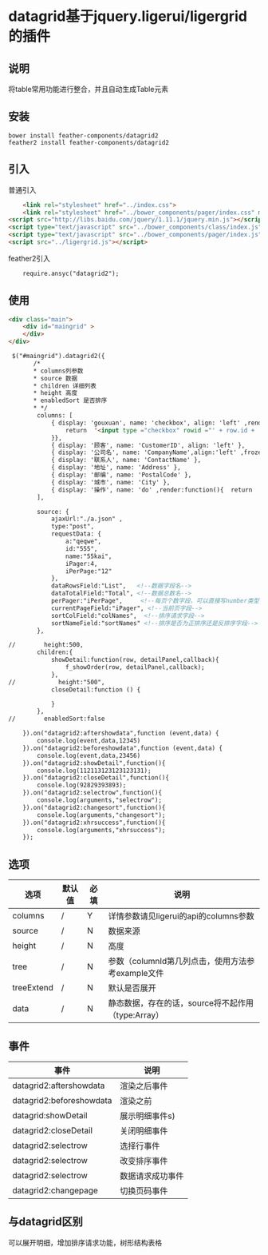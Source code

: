 # datagrid基于jquery.ligerui/ligergrid的插件

## 说明
将table常用功能进行整合，并且自动生成Table元素

## 安装
    bower install feather-components/datagrid2 
    feather2 install feather-components/datagrid2
    
## 引入
普通引入

```html
    <link rel="stylesheet" href="../index.css">
    <link rel="stylesheet" href="../bower_components/pager/index.css" media="screen" title="no title" charset="utf-8">
<script src="http://libs.baidu.com/jquery/1.11.1/jquery.min.js"></script>
<script type="text/javascript" src="../bower_components/class/index.js"></script>
<script type="text/javascript" src="../bower_components/pager/index.js"></script>
<script src="../ligergrid.js"></script>
```

feather2引入
```html
    require.ansyc("datagrid2");
```


## 使用
```html
<div class="main">
    <div id="maingrid" >
    </div>
</div>

 $("#maingrid").datagrid2({
       /*
       * columns列参数
       * source 数据
       * children 详细列表
       * height 高度
       * enabledSort 是否排序
       * */
        columns: [
            { display: 'gouxuan', name: 'checkbox', align: 'left' ,render:function(row){
                return  '<input type ="checkbox" rowid ="' + row.id + '">';
            }},
            { display: '顾客', name: 'CustomerID', align: 'left' },
            { display: '公司名', name: 'CompanyName',align:'left' ,frozen:false},
            { display: '联系人', name: 'ContactName' },
            { display: '地址', name: 'Address' },
            { display: '邮编', name: 'PostalCode' },
            { display: '城市', name: 'City' },
            { display: '操作', name: 'do' ,render:function(){  return  "<input type='text'/>"}}
        ],

        source: {
            ajaxUrl:"./a.json" ,
            type:"post",
            requestData: {
                a:"qeqwe",
                id:"555",
                name:"55kai",
                iPager:4,
                iPerPage:"12"
            },
            dataRowsField:"List",   <!--数据字段名-->
            dataTotalField:"Total", <!--数据总数名-->
            perPager:"iPerPage",     <!--每页个数字段，可以直接写number类型的如：10-->
            currentPageField:"iPager", <!--当前页字段-->
            sortColField:"colNames",  <!--排序请求字段-->
            sortNameField:"sortNames" <!--排序是否为正排序还是反排序字段-->
        },

//        height:500,
        children:{
            showDetail:function(row, detailPanel,callback){
                f_showOrder(row, detailPanel,callback);
            },
//            height:"500",
            closeDetail:function () {

            }
        },
//        enabledSort:false

    }).on("datagrid2:aftershowdata",function (event,data) {
        console.log(event,data,12345)
    }).on("datagrid2:beforeshowdata",function (event,data) {
        console.log(event,data,23456)
    }).on("datagrid2:showDetail",function(){
        console.log(112113123123123131);
    }).on("datagrid2:closeDetail",function(){
        console.log(92829393893);
    }).on("datagrid2:selectrow",function(){
        console.log(arguments,"selectrow");
    }).on("datagrid2:changesort",function(){
        console.log(arguments,"changesort");
    }).on("datagrid2:xhrsuccess",function(){
        console.log(arguments,"xhrsuccess");
    });

```

## 选项

| 选项 | 默认值 | 必填 | 说明 |
|----------|----------|----------|----------|
| columns | / | Y | 详情参数请见ligerui的api的columns参数|
| source | / | N | 数据来源|
| height | /| N | 高度|
| tree | /| N | 参数（columnId第几列点击，使用方法参考example文件|
| treeExtend | /| N | 默认是否展开 |
| data | /| N |静态数据，存在的话，source将不起作用（type:Array） |


## 事件

| 事件 | 说明 |
|----------|----------|
| datagrid2:aftershowdata | 渲染之后事件 |
|datagrid2:beforeshowdata| 渲染之前 |
 datagrid:showDetail | 展示明细事件s)|
 datagrid2:closeDetail |关闭明细事件 |
 datagrid2:selectrow |选择行事件 |
 datagrid2:selectrow |改变排序事件 |
 datagrid2:selectrow |数据请求成功事件 |
 datagrid2:changepage |切换页码事件 |

## 与datagrid区别

可以展开明细，增加排序请求功能，树形结构表格




